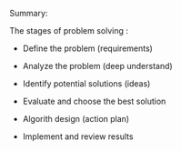 Summary: 

The stages of problem solving :

  - Define the problem (requirements)

  - Analyze the problem (deep understand)

  - Identify potential solutions (ideas)

  - Evaluate and choose the best solution

  - Algorith design (action plan)

  - Implement and review results
